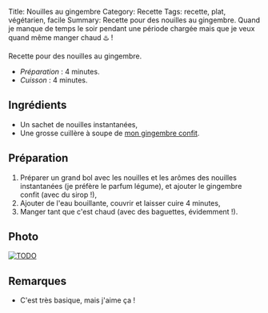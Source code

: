 Title: Nouilles au gingembre
Category: Recette
Tags: recette, plat, végétarien, facile
Summary: Recette pour des nouilles au gingembre. Quand je manque de temps le soir pendant une période chargée mais que je veux quand même manger chaud :hotsprings: !

Recette pour des nouilles au gingembre.

- *Préparation* : 4 minutes.
- *Cuisson* : 4 minutes.

## Ingrédients
- Un sachet de nouilles instantanées,
- Une grosse cuillère à soupe de [mon gingembre confit](gingembre-confit.html).

## Préparation
1. Préparer un grand bol avec les nouilles et les arômes des nouilles instantanées (je préfère le parfum légume), et ajouter le gingembre confit (avec du sirop !),
2. Ajouter de l'eau bouillante, couvrir et laisser cuire 4 minutes,
3. Manger tant que c'est chaud (avec des baguettes, évidemment !).

## Photo
[![TODO]({filename}images/blank.png)](#)

## Remarques
- C'est très basique, mais j'aime ça !
